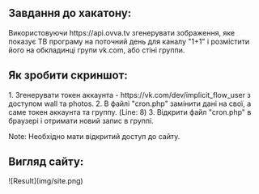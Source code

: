 <h2>Завдання до хакатону:</h2>
Використовуючи https://api.ovva.tv згенерувати зображення, яке показує ТВ програму на поточний день для каналу "1+1" і розмістити його на обкладинці групи vk.com, або стіні группи.

<h2>Як зробити скриншот:</h2>
1. Згенерувати токен аккаунта - https://vk.com/dev/implicit_flow_user з доступом wall та photos.
2. В файлі "cron.php" замінити дані на свої, а саме токен аккаунта та группу. (Line: 8)
3. Відкрити файл "cron.php" в браузері і отримати новий запис в группі.

Note: Необхідно мати відкритий доступ до сайту.

<h2>Вигляд сайту:</h2>
![Result](img/site.png)
